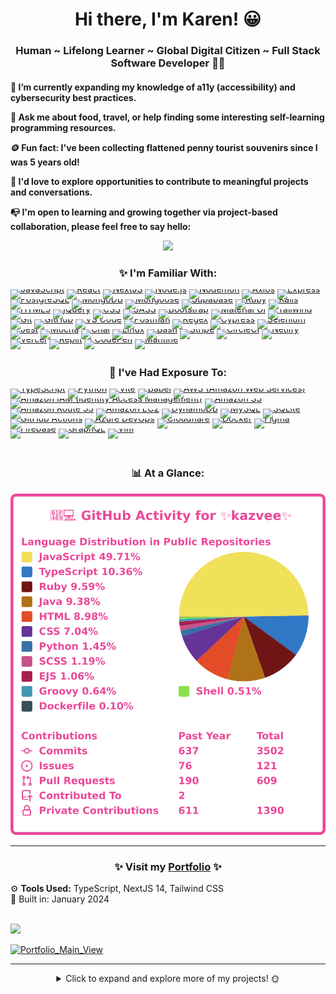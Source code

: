 <h1 align="center">Hi there, I'm Karen! 😀</h1>
<h3 align="center">Human ~ Lifelong Learner ~ Global Digital Citizen ~ Full Stack Software Developer 👩‍💻</h3>
<h4 align="left">
  <p>🌱 I’m currently expanding my knowledge of a11y (accessibility) and cybersecurity best practices.</p>
  <p>💬 Ask me about food, travel, or help finding some interesting self-learning programming resources.</p>
  <p>🪙 Fun fact: I've been collecting flattened penny tourist souvenirs since I was 5 years old!</p>
  <p>🏢 I'd love to explore opportunities to contribute to meaningful projects and conversations.</p>
  <p>📭 I'm open to learning and growing together via project-based collaboration, please feel free to say hello:</p>
  <p align="center"><a href="https://www.linkedin.com/in/kazvee/"><img src="https://skillicons.dev/icons?i=linkedin"></a></p>
</h4>
<h3 align="center">✨ I'm Familiar With:</h3>
<span style="display: inline-block; line-height: 0; margin-right: 2px; margin-bottom: 2px; padding-right: 2px; padding-bottom: 2px;">
<a href="https://github.com/kazvee/kazvee/"><img src="https://img.shields.io/badge/javascript-CCCCCC?style=for-the-badge&logo=javascript&logoColor=goldenrod" alt="JavaScript"></a>
<a href="https://github.com/kazvee/kazvee/"><img src="https://img.shields.io/badge/react-CCCCCC?style=for-the-badge&logo=react" alt="React" /></a>
<a href="https://github.com/kazvee/kazvee/"><img src="https://img.shields.io/badge/next.js-CCCCCC?style=for-the-badge&logo=next.js&logoColor=black" alt="NextJS" /></a> 
<a href="https://github.com/kazvee/kazvee/"><img src="https://img.shields.io/badge/node.js-CCCCCC?style=for-the-badge&logo=nodedotjs" alt="Node.js" /></a> 
<a href="https://github.com/kazvee/kazvee/"><img src="https://img.shields.io/badge/nodemon-CCCCCC?style=for-the-badge&logo=nodemon&logoColor=green" alt="Nodemon" /></a> 
<a href="https://github.com/kazvee/kazvee/"><img src="https://img.shields.io/badge/axios-CCCCCC?style=for-the-badge&logo=axios&logoColor=purple" alt="Axios" /></a> 
<a href="https://github.com/kazvee/kazvee/"><img src="https://img.shields.io/badge/express-CCCCCC?style=for-the-badge&logo=express&logoColor=black" alt="Express" /></a> 
<a href="https://github.com/kazvee/kazvee/"><img src="https://img.shields.io/badge/postgresql-CCCCCC?style=for-the-badge&logo=postgresql&logoColor=navy" alt="PostgreSQL" /></a> 
<a href="https://github.com/kazvee/kazvee/"><img src="https://img.shields.io/badge/mongodb-CCCCCC?style=for-the-badge&logo=mongodb" alt="MongoDB" /></a> 
<a href="https://github.com/kazvee/kazvee/"><img src="https://img.shields.io/badge/mongoose-CCCCCC?style=for-the-badge&logo=mongoose&logoColor=darkorange" alt="Mongoose" /></a> 
<a href="https://github.com/kazvee/kazvee/"><img src="https://img.shields.io/badge/supabase-CCCCCC?style=for-the-badge&logo=supabase" alt="Supabase" /></a> 
<a href="https://github.com/kazvee/kazvee/"><img src="https://img.shields.io/badge/ruby-CCCCCC?style=for-the-badge&logo=ruby&logoColor=firebrick" alt="Ruby" /></a> 
<a href="https://github.com/kazvee/kazvee/"><img src="https://img.shields.io/badge/rails-CCCCCC?style=for-the-badge&logo=rubyonrails&logoColor=crimson" alt="Rails" /></a> 
<a href="https://github.com/kazvee/kazvee/"><img src="https://img.shields.io/badge/html-CCCCCC?style=for-the-badge&logo=html5&logoColor=darkorange" alt="HTML5" /></a> 
<a href="https://github.com/kazvee/kazvee/"><img src="https://img.shields.io/badge/jQuery-CCCCCC?style=for-the-badge&logo=jquery&logoColor=deepskyblue" alt="jQuery" /></a> 
<a href="https://github.com/kazvee/kazvee/"><img src="https://img.shields.io/badge/css-CCCCCC?style=for-the-badge&logo=css3&logoColor=dodgerblue" alt="CSS" /></a> 
<a href="https://github.com/kazvee/kazvee/"><img src="https://img.shields.io/badge/sass-CCCCCC?style=for-the-badge&logo=sass" alt="SASS" /></a> 
<a href="https://github.com/kazvee/kazvee/"><img src="https://img.shields.io/badge/bootstrap-CCCCCC?style=for-the-badge&logo=bootstrap" alt="Bootstrap" /></a> 
<a href="https://github.com/kazvee/kazvee/"><img src="https://img.shields.io/badge/mui-CCCCCC?style=for-the-badge&logo=mui" alt="Material UI" /></a> 
<a href="https://github.com/kazvee/kazvee/"><img src="https://img.shields.io/badge/tailwind-CCCCCC?style=for-the-badge&logo=tailwind-css" alt="Tailwind" /></a> 
<a href="https://github.com/kazvee/kazvee/"><img src="https://img.shields.io/badge/git-CCCCCC?style=for-the-badge&logo=git" alt="Git" /></a> 
<a href="https://github.com/kazvee/kazvee/"><img src="https://img.shields.io/badge/github-CCCCCC?style=for-the-badge&logo=github&logoColor=808080" alt="GitHub" /></a> 
<a href="https://github.com/kazvee/kazvee/"><img src="https://img.shields.io/badge/vscode-CCCCCC?style=for-the-badge&logo=visualstudiocode&logoColor=dodgerblue" alt="VS Code" /></a> 
<a href="https://github.com/kazvee/kazvee/"><img src="https://img.shields.io/badge/postman-CCCCCC?style=for-the-badge&logo=postman" alt="Postman" /></a> 
<a href="https://github.com/kazvee/kazvee/"><img src="https://img.shields.io/badge/regex-CCCCCC?style=for-the-badge&logo=javascript&logoColor=808080" alt="Regex" /></a> 
<a href="https://github.com/kazvee/kazvee/"><img src="https://img.shields.io/badge/cypress-CCCCCC?style=for-the-badge&logo=cypress&logoColor=teal" alt="Cypress" /></a> 
<a href="https://github.com/kazvee/kazvee/"><img src="https://img.shields.io/badge/selenium-CCCCCC?style=for-the-badge&logo=selenium" alt="Selenium" /></a> 
<a href="https://github.com/kazvee/kazvee/"><img src="https://img.shields.io/badge/jest-CCCCCC?style=for-the-badge&logo=jest&logoColor=firebrick" alt="Jest" /></a> 
<a href="https://github.com/kazvee/kazvee/"><img src="https://img.shields.io/badge/mocha-CCCCCC?style=for-the-badge&logo=mocha" alt="Mocha" /></a> 
<a href="https://github.com/kazvee/kazvee/"><img src="https://img.shields.io/badge/chai-CCCCCC?style=for-the-badge&logo=chai&logoColor=chocolate" alt="Chai" /></a> 
<a href="https://github.com/kazvee/kazvee/"><img src="https://img.shields.io/badge/linux-CCCCCC?style=for-the-badge&logo=linux&logoColor=chocolate" alt="Linux" /></a> 
<a href="https://github.com/kazvee/kazvee/"><img src="https://img.shields.io/badge/bash-CCCCCC?style=for-the-badge&logo=gnubash" alt="Bash" /></a> 
<a href="https://github.com/kazvee/kazvee/"><img src="https://img.shields.io/badge/stripe-CCCCCC?style=for-the-badge&logo=stripe" alt="Stripe" /></a> 
<a href="https://github.com/kazvee/kazvee/"><img src="https://img.shields.io/badge/circleci-CCCCCC?style=for-the-badge&logo=circleci&logoColor=darkslateblue" alt="CircleCI" /></a> 
<a href="https://github.com/kazvee/kazvee/"><img src="https://img.shields.io/badge/netlify-CCCCCC?style=for-the-badge&logo=netlify&logoColor=darkturquoise" alt="Netlify" /></a> 
<a href="https://github.com/kazvee/kazvee/"><img src="https://img.shields.io/badge/vercel-CCCCCC?style=for-the-badge&logo=vercel&logoColor=black" alt="Vercel" /></a> 
<a href="https://github.com/kazvee/kazvee/"><img src="https://img.shields.io/badge/replit-CCCCCC?style=for-the-badge&logo=replit" alt="Replit" /></a>
<a href="https://github.com/kazvee/kazvee/"><img src="https://img.shields.io/badge/codepen-CCCCCC?style=for-the-badge&logo=codepen&logoColor=goldenrod" alt="CodePen" /></a> 
<a href="https://github.com/kazvee/kazvee/"><img src="https://img.shields.io/badge/mantine-CCCCCC?style=for-the-badge&logo=mantine" alt="Mantine" /></a> 
</span>
<h3 align="center">🏫 I've Had Exposure To:</h3>
<span style="display: inline-block; line-height: 0; margin-right: 2px; margin-bottom: 2px; padding-right: 2px; padding-bottom: 2px;">
<a href="https://github.com/kazvee/kazvee/"><img src="https://img.shields.io/badge/typescript-CCCCCC?style=for-the-badge&logo=typescript" alt="TypeScript" /></a> 
<a href="https://github.com/kazvee/kazvee/"><img src="https://img.shields.io/badge/python-CCCCCC?style=for-the-badge&logo=python" alt="Python" /></a> 
<a href="https://github.com/kazvee/kazvee/"><img src="https://img.shields.io/badge/vite-CCCCCC?style=for-the-badge&logo=vite" alt="Vite" /></a> 
<a href="https://github.com/kazvee/kazvee/"><img src="https://img.shields.io/badge/babel-CCCCCC?style=for-the-badge&logo=babel&logoColor=goldenrod" alt="Babel" /></a> 
<a href="https://github.com/kazvee/kazvee/"><img src="https://img.shields.io/badge/aws-CCCCCC?style=for-the-badge&logo=amazonaws&logoColor=darkorange" alt="AWS (Amazon Web Services)" /></a> 
<a href="https://github.com/kazvee/kazvee/"><img src="https://img.shields.io/badge/IAM-CCCCCC?style=for-the-badge&logo=amazoniam" alt="Amazon IAM (Identity Access Management)" /></a> 
<a href="https://github.com/kazvee/kazvee/"><img src="https://img.shields.io/badge/S3-CCCCCC?style=for-the-badge&logo=amazons3" alt="Amazon S3" /></a> 
<a href="https://github.com/kazvee/kazvee/"><img src="https://img.shields.io/badge/Route 53-CCCCCC?style=for-the-badge&logo=amazonroute53" alt="Amazon Route 53" /></a> 
<a href="https://github.com/kazvee/kazvee/"><img src="https://img.shields.io/badge/EC2-CCCCCC?style=for-the-badge&logo=amazonec2" alt="Amazon EC2" /></a> 
<a href="https://github.com/kazvee/kazvee/"><img src="https://img.shields.io/badge/dynamodb-CCCCCC?style=for-the-badge&logo=amazondynamodb&logoColor=royalblue" alt="DynamoDB" /></a> 
<a href="https://github.com/kazvee/kazvee/"><img src="https://img.shields.io/badge/mysql-CCCCCC?style=for-the-badge&logo=mysql" alt="MySQL" /></a> 
<a href="https://github.com/kazvee/kazvee/"><img src="https://img.shields.io/badge/sqlite-CCCCCC?style=for-the-badge&logo=sqlite&logoColor=teal" alt="SQLite" /></a> 
<a href="https://github.com/kazvee/kazvee/"><img src="https://img.shields.io/badge/github actions-CCCCCC?style=for-the-badge&logo=githubactions" alt="GitHub Actions" /></a> 
<a href="https://github.com/kazvee/kazvee/"><img src="https://img.shields.io/badge/Azure DevOps-CCCCCC?style=for-the-badge&logo=azuredevops&logoColor=dodgerblue" alt="Azure DevOps" /></a> 
<a href="https://github.com/kazvee/kazvee/"><img src="https://img.shields.io/badge/cloudflare-CCCCCC?style=for-the-badge&logo=cloudflare" alt="Cloudflare" /></a> 
<a href="https://github.com/kazvee/kazvee/"><img src="https://img.shields.io/badge/docker-CCCCCC?style=for-the-badge&logo=docker" alt="Docker" /></a> 
<a href="https://github.com/kazvee/kazvee/"><img src="https://img.shields.io/badge/figma-CCCCCC?style=for-the-badge&logo=figma" alt="Figma" /></a> 
<a href="https://github.com/kazvee/kazvee/"><img src="https://img.shields.io/badge/firebase-CCCCCC?style=for-the-badge&logo=firebase&logoColor=goldenrod" alt="Firebase" /></a> 
<a href="https://github.com/kazvee/kazvee/"><img src="https://img.shields.io/badge/graphql-CCCCCC?style=for-the-badge&logo=graphql&logoColor=fuchsia" alt="GraphQL" /></a> 
<a href="https://github.com/kazvee/kazvee/"><img src="https://img.shields.io/badge/vim-CCCCCC?style=for-the-badge&logo=vim&logoColor=forestgreen" alt="Vim" /></a> 
</span>
<br><br>

<h3 align="center">📊 At a Glance:</h3>
<div align="center">
<img src="https://raw.githubusercontent.com/kazvee/my-github-stats/main/images/kazvee-github-stats.svg?${{ github.run_id }}" alt="GitHub Activity for kazvee">
</div>
<hr>

  <!-- Portfolio -->
  <h3 align="center">✨ Visit my <a href="https://kazvee.com/" target="_blank">Portfolio</a> ✨</h3>
  
   <div align="left">
     ⚙️ <strong>Tools Used:</strong> TypeScript, NextJS 14, Tailwind CSS<br>
     📅 Built in: January 2024<br><br>
     <p>
       <a href="https://github.com/kazvee/portfolio/#readme" target="_blank">
         <img src="https://img.shields.io/badge/Project Repo-CCCCCC?style=for-the-badge&logo=github&logoColor=808080">
       </a>
    </p>
    </div>

  <a href="https://kazvee.com/" target="_blank">![Portfolio_Main_View](https://github.com/kazvee/kazvee/assets/109990289/1c5338c2-efa9-4d18-8145-c3aea76013c4)</a>

  <hr>

  <div align="center">

  <details>
    
  <summary>Click to expand and explore more of my projects! 🌞</summary>

  <!-- PawTrackr -->
  <h3>PawTrackr 🐾</h3>
  
  <div align="left">
    🐾 Final Group Project - Full Stack Pet Care Management App<br>
    😺 Schedule feeding times<br>
    🐶 Create exercise reminders<br>
    🧑‍⚕️ Handle Vet appointments<br>
    ✨ <a href="https://pawtrackr.netlify.app/" target="_blank">Live Demo</a><br>
    🤩 Features: Calendar, Drag & Drop, Pagination<br>
    ⚙️ <strong>Tools Used:</strong> React, NodeJS, Express, Axios, Bootstrap, PostgreSQL<br>
    📅 Built in: December 2023<br><br>
    <p>
      <a href="https://github.com/kazvee/PawTrackr/#readme" target="_blank">
        <img src="https://img.shields.io/badge/Project Repo-CCCCCC?style=for-the-badge&logo=github&logoColor=808080">
        </a>
    </p>
  </div>
  
  https://github.com/kazvee/kazvee/assets/109990289/3d1d365b-22b7-4c65-a628-3d838b7c08f1
  
  <hr>
  <!-- Jungle-->
  <h3>Jungle 🪴</h3>
  
  <div align="left">
    🌿 Full-stack e-commerce app<br>
    🔴 Ruby on 🚃 Rails 6.1<br>
    👢 Bootstrap frontend<br>
    📚 PostgreSQL database<br>
    🔒 Bcrypt password management<br>
    💸 Stripe for secure payments<br>
    🧪 Rspec & Cypress automated testing<br>
    📅 Built in: November 2023<br><br>
    <p>
      <a href="https://github.com/kazvee/jungle_rails/#readme" target="_blank">
        <img src="https://img.shields.io/badge/Project Repo-CCCCCC?style=for-the-badge&logo=github&logoColor=808080">
      </a>  
    </p>
  </div>
  
  https://github.com/kazvee/jungle_rails/assets/109990289/fb683726-38d1-4fd8-8c28-53e3d05bbd8d
  
  <hr>
  <!-- Scheduler-->
  <h3>Scheduler 📅</h3>
 
  <div align="left">
    🧑‍🤝‍🧑 Full-stack appointment booking app enabling students & mentors to meet<br>
    🧪 Built using TDD (Test Driven Development) using Jest & Cypress<br>
    🔁 Implements CI/CD (Continuous Integration and Continuous Deployment/Delivery) practices with built-in automated testing capabilities<br>
    📅 Built in: October 2023<br><br>
    <p>
      <a href="https://github.com/kazvee/scheduler/#readme" target="_blank">
        <img src="https://img.shields.io/badge/Project Repo-CCCCCC?style=for-the-badge&logo=github&logoColor=808080">
      </a>  
    </p>
  </div>
  
  https://github.com/kazvee/scheduler/assets/109990289/3c60e71c-5562-438f-b21a-d22b7da7846c
  
  <hr>
  <!-- PhotoLabs -->
  <h3>PhotoLabs 🖼️</h3>
 
  <div align="left">
    🖼️ Stock photo single page app built as a Single Page Application (SPA) in React<br>
    🏢 Leverages a pre-existing to invite customers to view and interact with photos held in the database<br>
    ⚙️ <strong>Tools Used:</strong> React, Express, PostgreSQL, Babel, and Dotenv<br>
    📅 Built in: September 2023<br><br>
    <p>
      <a href="https://github.com/kazvee/photolabs/#readme" target="_blank">
        <img src="https://img.shields.io/badge/Project Repo-CCCCCC?style=for-the-badge&logo=github&logoColor=808080">
      </a>
    </p>
  </div>
  
  [PhotoLabs_Video.webm](https://github.com/kazvee/photolabs/assets/109990289/279dd80b-ea3c-4817-a98c-c1570d3cfe9a)
  
  <hr>
  <!-- TwO-O-Player Math Game -->
  <h3>TwO-O-Player Math Game 🧮</h3>
 
  <div align="left">
    🧮 Two player math game which runs in the terminal<br>
    🔴 Built with Ruby using OOP (Object Oriented Programming) principles<br>
    📺 Includes a TV Infomercial style ReadMe, just for fun!<br>
    📅 Built in: October 2023<br><br>
    <p>
    <a href="https://github.com/kazvee/two_player_game/#readme" target="_blank">
    <img src="https://img.shields.io/badge/Project Repo-CCCCCC?style=for-the-badge&logo=github&logoColor=808080">
    </a>  
  </p>
  </div>
  
  https://github.com/kazvee/two_player_game/assets/109990289/01522a1e-fea4-4eb8-9f55-293b516e7025
  
  <hr>
  <!-- Tweeter -->
  <h3>Tweeter 🐣</h3>
 
  <div align="left">
    🐦 Single-page social media app which delivers a seamless user experience<br> 
    ✨ Features a responsive design for various device sizes<br>
    🧮 Real-time tweet length counter<br>
    🔄️ Content validation prevents empty posts<br>
    📅 Built in: July 2023<br><br>
     <p>
       <a href="https://github.com/kazvee/tweeter/#readme" target="_blank">
         <img src="https://img.shields.io/badge/Project Repo-CCCCCC?style=for-the-badge&logo=github&logoColor=808080">
       </a>
     </p>
  </div>
  
  https://user-images.githubusercontent.com/109990289/198e575d-ce26-4269-bf38-631e0c7a2a39
  
  <hr>
  <!-- Resource Wall -->
  <h3>Resource Wall 📚</h3>
 
  <div align="left">
    🤝 Midterm Group Project - Resource sharing site<br>
    🖼️ Enables users to save & share internet links, blogs, or videos<br>
    ⚙️ <strong>Tools Used:</strong> JavaScript, NodeJS, Express, PostgreSQL, SASS, and EJS<br>
    📅 Built in: September 2023<br><br>
    <p>
      <a href="https://github.com/kazvee/resource-wall/#readme" target="_blank">
        <img src="https://img.shields.io/badge/Project Repo-CCCCCC?style=for-the-badge&logo=github&logoColor=808080">
      </a>  
    </p>
  </div>
  
  [!["View of Homepage with All Resources"](https://github.com/kazvee/kazvee/assets/109990289/9c1cfcb5-35e9-4791-951f-5e5e6edeabbe)](https://github.com/kazvee/resource-wall/)
  
  <hr>
  <!-- LightBnB -->
  <h3>LightBnB 🏡</h3>
 
  <div align="left">
    🏨 Multi-page property booking app<br>
    🏘️ Enables a cross-platform experience for property owners and short-term holiday rental customers<br>
    ⚙️ <strong>Tools Used:</strong> JavaScript, NodeJS, Express, PostgreSQL, SASS, Bcrypt, Cookie-Session, Nodemon, and Dotenv<br>
    📅 Built in: August 2023<br><br>
    <p>
      <a href="https://github.com/kazvee/LightBnB/#readme" target="_blank">
        <img src="https://img.shields.io/badge/Project Repo-CCCCCC?style=for-the-badge&logo=github&logoColor=808080">
      </a>
    </p>
  </div>
  
  [!["Screenshot Logged-in User View"](https://github.com/kazvee/kazvee/assets/109990289/14eff8c7-a73c-46b8-a500-1a0c15d68014)](https://github.com/kazvee/LightBnB/)
  
  <hr>
  <!-- TinyApp -->
  <h3>TinyApp 🌎</h3>
  
  <div align="left">
    🔗 Full stack web application that allows users to shorten long URLs<br>
    🧪 Leverages Unit Testing<br>
    ⚙️ <strong>Tools Used:</strong> JavaScript, NodeJS, Express, EJS, Nodemon, Bcryptjs, Cookie-Session, Mocha, and Chai<br>
    📅 Built in: July 2023<br><br>
    <p>
      <a href="https://github.com/kazvee/tinyapp/#readme" target="_blank">
        <img src="https://img.shields.io/badge/Project Repo-CCCCCC?style=for-the-badge&logo=github&logoColor=808080">
      </a>
    </p>
  </div>
  
  [!["Saved URLs with Visitor Tracking Stats"](https://github.com/kazvee/kazvee/assets/109990289/5c6470e9-ff0b-4bf7-b119-760c421b6be2)](https://github.com/kazvee/tinyapp/)
  
  <hr>
  <!-- Snake -->
  <h3>Snake Game 🐍</h3>
 
  <div align="left">
    🐍 Multiplayer take on the very popular Snake Game<br>
    🔴 Move the snake over the red dots to eat them and grow looooonger!<br>
    🕹 Careful not to crash or it's Game Over! 😢<br>
    ⚙️ <strong>Tools Used:</strong> NodeJS, and NPM<br>
    📅 Built in: July 2023<br><br>
    <p>
      <a href="https://github.com/kazvee/snake-client/#readme" target="_blank">
        <img src="https://img.shields.io/badge/Project Repo-CCCCCC?style=for-the-badge&logo=github&logoColor=808080">
      </a>
    </p>
  </div>
  
  [![Game Server Screenshot](https://github.com/kazvee/kazvee/assets/109990289/e11b9465-5f0d-4829-95e7-07fe971031c1)](https://github.com/kazvee/snake-client/)
  
  [![Client Terminal Screenshot](https://github.com/kazvee/kazvee/assets/109990289/701279b4-7481-456d-8974-0e6d22732610)](https://github.com/kazvee/snake-client/)
  
  <hr>
  <!-- Recipe Rank -->
  <h3>Recipe Rank 🍛</h3>
 
  <div align="left">
    🍲 A recipe sharing site that allows visitors to vote on the links submitted<br>
    ⚙️ <strong>Tools Used:</strong> JavaScript, React, Supabase DB, and Netlify<br>
    📅 Built in: April 2023<br><br>
    <p>
      <a href="https://github.com/kazvee/recipe-rank/#readme" target="_blank">
        <img src="https://img.shields.io/badge/Project Repo-CCCCCC?style=for-the-badge&logo=github&logoColor=808080">
      </a>
    </p>
  </div>
  
  [![Recipe Rank Screenshot](https://github.com/kazvee/kazvee/assets/109990289/32fd1c82-fde9-4b9c-83d4-ce2e79870bde)](https://github.com/kazvee/recipe-rank/)
  
  <hr>
  <!-- Monkey Duck Game -->
  <h3>Monkey Duck Game 🐒🦆</h3>
 
  <div align="left">
    🤩 <a href="https://monkey-duck.surge.sh/" target="_blank">Live Demo</a><br>
    🍌 Cute browser game<br>
    🐒 Ask the monkeys to shuffle colourful emojis<br>
    🦆 Get some ducks in a row, and WIN!<br>
    ⚙️ <strong>Tools Used:</strong> React<br>
    📅 Built in: October 2023<br><br>
    <p>
      <a href="https://github.com/kazvee/monkey-duck-game/#readme" target="_blank">
        <img src="https://img.shields.io/badge/Project Repo-CCCCCC?style=for-the-badge&logo=github&logoColor=808080">
      </a>
    </p>
  </div>
  
  https://github.com/kazvee/monkey-duck-game/assets/109990289/784d5c67-1879-4e17-8fe8-b645f52d9c18
  
  <hr>
  <!-- Fancy Buttons -->
  <h3>🟣 Fancy Buttons</h3>
  
  <div align="left">
    🟣 App that showcases dynamic styling and interactive buttons<br>
    😡 Angry Button<br>
    🔢 Counter Button<br>
    💡 Light Switch Button<br>
    🔁 Text Repeater Button<br>
    ⚙️ <strong>Tools Used:</strong> React<br>
    📅 Built in: September 2023<br><br>
    <p>
      <a href="https://github.com/kazvee/fancy-buttons/#readme" target="_blank">
        <img src="https://img.shields.io/badge/Project Repo-CCCCCC?style=for-the-badge&logo=github&logoColor=808080">
      </a>
    </p>
  </div>
  
  <video src="https://user-images.githubusercontent.com/109990289/f3715e97-6c41-4818-b7c1-cb23cbfd7dfa.mp4" controls="controls" muted="muted" class="d-block rounded-bottom-2 width-fit" style="max-height:640px;"></video>
  
  <hr>
  <!-- Hello React -->
  <h3>Hello React 🩷</h3>
 
  <div align="left">
    🩷 Small project to reinforce understanding of fundamental concepts<br>
    🚁 Passing props with JSX Handling<br>
    🌃 DOM events<br>
    🪝 Managing state with the useState hook<br>
    🖼️ Conditional rendering<br>
    🎛️ Creating controlled input components<br>
    ⚙️ <strong>Tools Used:</strong> React<br>
    📅 Built in: September 2023<br><br>
    <p>
      <a href="https://github.com/kazvee/hello-react/#readme" target="_blank">
        <img src="https://img.shields.io/badge/Project Repo-CCCCCC?style=for-the-badge&logo=github&logoColor=808080">
      </a>
    </p>
  </div>
  
  https://github.com/kazvee/hello-react/assets/109990289/4abe0e96-5625-4495-a2c4-a1bff15def0f
  
  <hr>
  <!-- Tourney Matches -->
  <h3>Tourney Matches 🕹️</h3>
 
  <div align="left">
    🏒 App to practice passing down props to children elements<br>
    🐣 Refine understanding of `props.children`<br> 
    🏗️ Additional practice playing with data structures<br>
    ⚙️ <strong>Tools Used:</strong> React<br>
    📅 Built in: June 2023<br><br>
    <p>
      <a href="https://github.com/kazvee/tourney-matches/#readme" target="_blank">
        <img src="https://img.shields.io/badge/Project Repo-CCCCCC?style=for-the-badge&logo=github&logoColor=808080">
      </a>
    </p>
  </div>
  
  ![Main View](https://github.com/kazvee/tourney-matches/raw/main/public/readme_images/Main_View.png)
  
  ![Match List View](https://github.com/kazvee/tourney-matches/raw/main/public/readme_images/Match_List_View.png)
  
  <hr>
  <!-- World Times -->
  <h3>World Times 🕰️</h3>

  <div align="left">
    ⏰ <a href="https://world-times.surge.sh/" target="_blank">Live Demo</a><br> 
    ⌚ Custom-built World Clock for one customer, displaying local time for their requested cities<br>
    ⚙️ <strong>Tools Used:</strong> JavaScript, Vite, Pico CSS, and Luxon library<br>
    📅 Built in: March 2023<br><br>
    <p>
      <a href="https://github.com/kazvee/world-times/#readme" target="_blank">
        <img src="https://img.shields.io/badge/Project Repo-CCCCCC?style=for-the-badge&logo=github&logoColor=808080">
      </a>
    </p>
  </div>
  
  [![World_Clock_Screenshot](https://github.com/kazvee/kazvee/assets/109990289/7ace290e-8299-484c-8c9e-84350eb97b2a)](https://github.com/kazvee/world-times/)
  
  <hr>
  <!-- Currency Xchange -->
  <h3>Currency Xchange 💸</h3>
 
  <div align="left">
    💰 Currency converter widget<br>
    🏦 Implements usage of local storage to cache API data<br>
    ⚙️ <strong>Tools Used:</strong> JavaScript, NodeJS, Express, Axios, Nodemon, CORS, and Dotenv<br>
    📅 Built in: April 2023<br><br>
    <p>
      <a href="https://github.com/kazvee/currency-xchange/#readme" target="_blank">
        <img src="https://img.shields.io/badge/Project Repo-CCCCCC?style=for-the-badge&logo=github&logoColor=808080">
      </a>
    </p>
  </div>
  
  [![CurrencyXchange](https://github.com/kazvee/kazvee/assets/109990289/223d7663-5729-4aa9-a096-42c2a83cd147)](https://github.com/kazvee/currency-xchange/)

  <!-- <hr> -->
  <!-- Secret Project! -->
  <h3>
    <!-- Project Name -->
  </h3>
  <p>
    <!-- <a href="https://github.com/kazvee/shhhh/" target="_blank">
      <img src="https://img.shields.io/badge/Project Repo-CCCCCC?style=for-the-badge&logo=github&logoColor=808080">
      </a>   -->
  </p>
  <div>
    <!-- Project Description -->
  </div>
  <!-- Video/Photo here -->
  <!-- <hr> -->
  <!-- End Projects -->
</div>

</details>
